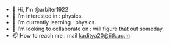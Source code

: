 - 👋 Hi, I’m @arbiter1922
- 👀 I’m interested in : physics.
- 🌱 I’m currently learning : physics.
- 💞️ I’m looking to collaborate on : will figure that out someday.
- 📫 How to reach me : mail kaditya20@iitk.ac.in

<!---
arbiter1922/arbiter1922 is a ✨ special ✨ repository because its `README.md` (this file) appears on your GitHub profile.
You can click the Preview link to take a look at your changes.
--->

